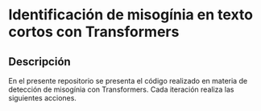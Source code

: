 # Identificación de misogínia en texto cortos con Transformers 
## Descripción 

En el presente repositorio se presenta el código realizado en materia de detección de misogínia con Transformers. 
Cada iteración realiza las siguientes acciones. 

